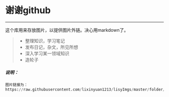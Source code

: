 
# 谢谢github

----

这个库用来存放图片，以提供图片外链。决心用markdown了。

> * 整理知识，学习笔记
> * 发布日记，杂文，所见所想
> * 深入学习某一领域知识
> * 造轮子

##### 说明：
```python
图片链接为：
https://raw.githubusercontent.com/lixinyuan1213/lisyImgs/master/folder/xxx.jpg
```

